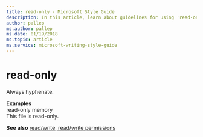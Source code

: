 ```yaml
---
title: read-only - Microsoft Style Guide
description: In this article, learn about guidelines for using 'read-only' in Microsoft documents and where to find more information about read/write permissions.
author: pallep
ms.author: pallep
ms.date: 01/19/2018
ms.topic: article
ms.service: microsoft-writing-style-guide
---
```


# read-only

Always hyphenate.

**Examples**    
read-only memory  
This file is read-only.

**See also** [read/write, read/write permissions](~/a-z-word-list-term-collections/r/read-write-read-write-permission.md)
